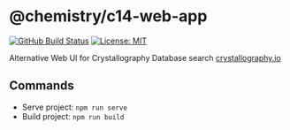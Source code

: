 # @chemistry/c14-web-app

[![GitHub Build Status](https://github.com/chemistry/crystallography-api/workflows/CI/badge.svg)](https://github.com/chemistry/crystallography-api/actions?query=workflow%3ACI)
[![License: MIT](https://img.shields.io/badge/License-MIT-gren.svg)](https://opensource.org/licenses/MIT)

Alternative Web UI for Crystallography Database search [crystallography.io](https://crystallography.io/)

## Commands

* Serve project: `npm run serve`
* Build project: `npm run build`
